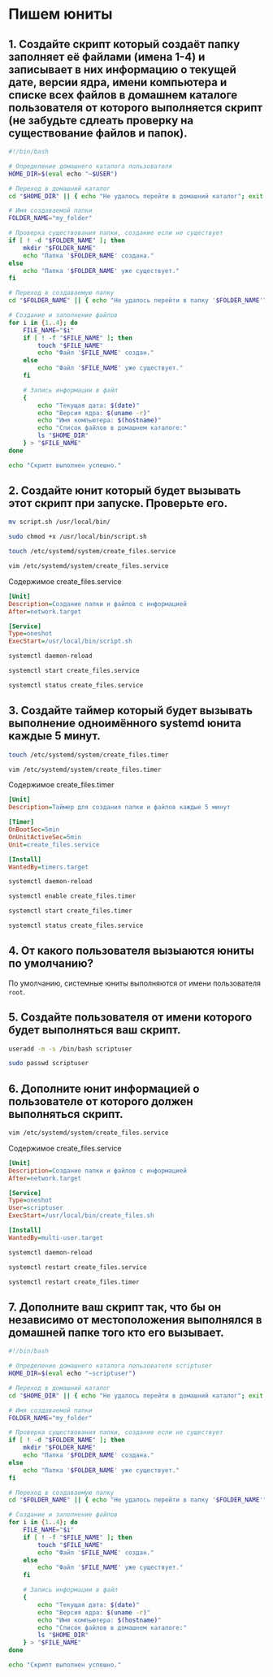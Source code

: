 # Пишем юниты
## 1. Создайте скрипт который создаёт папку заполняет её файлами (имена 1-4) и записывает в них информацию о текущей дате, версии ядра, имени компьютера и списке всех файлов в домашнем каталоге пользователя от которого выполняется скрипт (не забудьте сдлеать проверку на существование файлов и папок).
```bash
#!/bin/bash

# Определение домашнего каталога пользователя
HOME_DIR=$(eval echo "~$USER")

# Переход в домашний каталог
cd "$HOME_DIR" || { echo "Не удалось перейти в домашний каталог"; exit 1; }

# Имя создаваемой папки
FOLDER_NAME="my_folder"

# Проверка существования папки, создание если не существует
if [ ! -d "$FOLDER_NAME" ]; then
    mkdir "$FOLDER_NAME"
    echo "Папка '$FOLDER_NAME' создана."
else
    echo "Папка '$FOLDER_NAME' уже существует."
fi

# Переход в создаваемую папку
cd "$FOLDER_NAME" || { echo "Не удалось перейти в папку '$FOLDER_NAME'"; exit 1; }

# Создание и заполнение файлов
for i in {1..4}; do
    FILE_NAME="$i"
    if [ ! -f "$FILE_NAME" ]; then
        touch "$FILE_NAME"
        echo "Файл '$FILE_NAME' создан."
    else
        echo "Файл '$FILE_NAME' уже существует."
    fi

    # Запись информации в файл
    {
        echo "Текущая дата: $(date)"
        echo "Версия ядра: $(uname -r)"
        echo "Имя компьютера: $(hostname)"
        echo "Список файлов в домашнем каталоге:"
        ls "$HOME_DIR"
    } > "$FILE_NAME"
done

echo "Скрипт выполнен успешно."
```
## 2. Создайте юнит который будет вызывать этот скрипт при запуске. Проверьте его.
```bash
mv script.sh /usr/local/bin/
```
```bash
sudo chmod +x /usr/local/bin/script.sh
```
```bash
touch /etc/systemd/system/create_files.service
```
```bash
vim /etc/systemd/system/create_files.service
```
Содержимое create_files.service
```ini
[Unit]
Description=Создание папки и файлов с информацией
After=network.target

[Service]
Type=oneshot
ExecStart=/usr/local/bin/script.sh
```
```bash
systemctl daemon-reload
```
```bash
systemctl start create_files.service
```
```bash
systemctl status create_files.service
```
## 3. Создайте таймер который будет вызывать выполнение одноимённого systemd юнита каждые 5 минут.
```bash
touch /etc/systemd/system/create_files.timer
```
```bash
vim /etc/systemd/system/create_files.timer
```
Содержимое create_files.timer
```ini
[Unit]
Description=Таймер для создания папки и файлов каждые 5 минут

[Timer]
OnBootSec=5min
OnUnitActiveSec=5min
Unit=create_files.service

[Install]
WantedBy=timers.target
```
```bash
systemctl daemon-reload
```
```bash
systemctl enable create_files.timer
```
```bash
systemctl start create_files.timer
```
```bash
systemctl status create_files.service
```
## 4. От какого пользователя вызыаются юниты по умолчанию?
По умолчанию, системные юниты выполняются от имени пользователя `root`.
## 5. Создайте пользователя от имени которого будет выполняться ваш скрипт.
```bash
useradd -m -s /bin/bash scriptuser
```
```bash
sudo passwd scriptuser
```
## 6. Дополните юнит информацией о пользователе от которого должен выполняться скрипт.
```bash
vim /etc/systemd/system/create_files.service
```
Содержимое create_files.service
```ini
[Unit]
Description=Создание папки и файлов с информацией
After=network.target

[Service]
Type=oneshot
User=scriptuser
ExecStart=/usr/local/bin/create_files.sh

[Install]
WantedBy=multi-user.target
```
```bash
systemctl daemon-reload
```
```bash
systemctl restart create_files.service
```
```bash
systemctl restart create_files.timer
```
## 7. Дополните ваш скрипт так, что бы он независимо от местоположения выполнялся в домашней папке того кто его вызывает.
```bash
#!/bin/bash

# Определение домашнего каталога пользователя scriptuser
HOME_DIR=$(eval echo "~scriptuser")

# Переход в домашний каталог
cd "$HOME_DIR" || { echo "Не удалось перейти в домашний каталог"; exit 1; }

# Имя создаваемой папки
FOLDER_NAME="my_folder"

# Проверка существования папки, создание если не существует
if [ ! -d "$FOLDER_NAME" ]; then
    mkdir "$FOLDER_NAME"
    echo "Папка '$FOLDER_NAME' создана."
else
    echo "Папка '$FOLDER_NAME' уже существует."
fi

# Переход в создаваемую папку
cd "$FOLDER_NAME" || { echo "Не удалось перейти в папку '$FOLDER_NAME'"; exit 1; }

# Создание и заполнение файлов
for i in {1..4}; do
    FILE_NAME="$i"
    if [ ! -f "$FILE_NAME" ]; then
        touch "$FILE_NAME"
        echo "Файл '$FILE_NAME' создан."
    else
        echo "Файл '$FILE_NAME' уже существует."
    fi

    # Запись информации в файл
    {
        echo "Текущая дата: $(date)"
        echo "Версия ядра: $(uname -r)"
        echo "Имя компьютера: $(hostname)"
        echo "Список файлов в домашнем каталоге:"
        ls "$HOME_DIR"
    } > "$FILE_NAME"
done

echo "Скрипт выполнен успешно."
```
